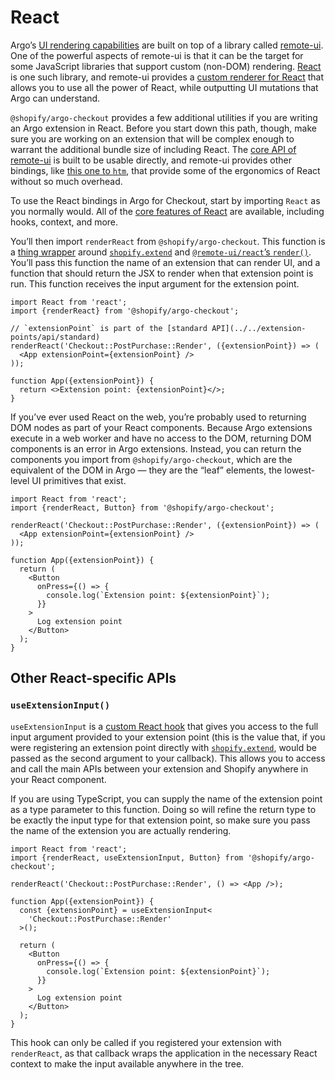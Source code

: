 # React

Argo’s [UI rendering capabilities](../../../documentation/rendering.md) are built on top of a library called [remote-ui](https://github.com/Shopify/remote-ui). One of the powerful aspects of remote-ui is that it can be the target for some JavaScript libraries that support custom (non-DOM) rendering. [React](https://reactjs.org) is one such library, and remote-ui provides a [custom renderer for React](https://github.com/Shopify/remote-ui/tree/main/packages/react) that allows you to use all the power of React, while outputting UI mutations that Argo can understand.

`@shopify/argo-checkout` provides a few additional utilities if you are writing an Argo extension in React. Before you start down this path, though, make sure you are working on an extension that will be complex enough to warrant the additional bundle size of including React. The [core API of remote-ui](https://github.com/Shopify/remote-ui/tree/main/packages/core) is built to be usable directly, and remote-ui provides other bindings, like [this one to `htm`](https://github.com/Shopify/remote-ui/tree/main/packages/htm), that provide some of the ergonomics of React without so much overhead.

To use the React bindings in Argo for Checkout, start by importing `React` as you normally would. All of the [core features of React](https://reactjs.org/docs/getting-started.html) are available, including hooks, context, and more.

You’ll then import `renderReact` from `@shopify/argo-checkout`. This function is a [thing wrapper](./render.ts) around [`shopify.extend`](../../globals) and [`@remote-ui/react`’s `render()`](https://github.com/Shopify/remote-ui/tree/main/packages/react#render). You’ll pass this function the name of an extension that can render UI, and a function that should return the JSX to render when that extension point is run. This function receives the input argument for the extension point.

```tsx
import React from 'react';
import {renderReact} from '@shopify/argo-checkout';

// `extensionPoint` is part of the [standard API](../../extension-points/api/standard)
renderReact('Checkout::PostPurchase::Render', ({extensionPoint}) => (
  <App extensionPoint={extensionPoint} />
));

function App({extensionPoint}) {
  return <>Extension point: {extensionPoint}</>;
}
```

If you’ve ever used React on the web, you’re probably used to returning DOM nodes as part of your React components. Because Argo extensions execute in a web worker and have no access to the DOM, returning DOM components is an error in Argo extensions. Instead, you can return the components you import from `@shopify/argo-checkout`, which are the equivalent of the DOM in Argo — they are the “leaf” elements, the lowest-level UI primitives that exist.

```tsx
import React from 'react';
import {renderReact, Button} from '@shopify/argo-checkout';

renderReact('Checkout::PostPurchase::Render', ({extensionPoint}) => (
  <App extensionPoint={extensionPoint} />
));

function App({extensionPoint}) {
  return (
    <Button
      onPress={() => {
        console.log(`Extension point: ${extensionPoint}`);
      }}
    >
      Log extension point
    </Button>
  );
}
```

## Other React-specific APIs

### `useExtensionInput()`

`useExtensionInput` is a [custom React hook](https://reactjs.org/docs/hooks-intro.html) that gives you access to the full input argument provided to your extension point (this is the value that, if you were registering an extension point directly with [`shopify.extend`](../../globals), would be passed as the second argument to your callback). This allows you to access and call the main APIs between your extension and Shopify anywhere in your React component.

If you are using TypeScript, you can supply the name of the extension point as a type parameter to this function. Doing so will refine the return type to be exactly the input type for that extension point, so make sure you pass the name of the extension you are actually rendering.

```tsx
import React from 'react';
import {renderReact, useExtensionInput, Button} from '@shopify/argo-checkout';

renderReact('Checkout::PostPurchase::Render', () => <App />);

function App({extensionPoint}) {
  const {extensionPoint} = useExtensionInput<
    'Checkout::PostPurchase::Render'
  >();

  return (
    <Button
      onPress={() => {
        console.log(`Extension point: ${extensionPoint}`);
      }}
    >
      Log extension point
    </Button>
  );
}
```

This hook can only be called if you registered your extension with `renderReact`, as that callback wraps the application in the necessary React context to make the input available anywhere in the tree.

